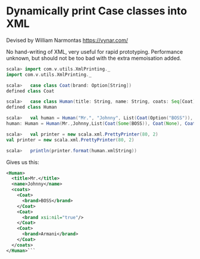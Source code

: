 Dynamically print Case classes into XML
=

Devised by William Narmontas <https://vynar.com/>

No hand-writing of XML, very useful for rapid prototyping. Performance unknown, but should not be too bad with
the extra memoisation added.

```scala
scala> import com.v.utils.XmlPrinting._
import com.v.utils.XmlPrinting._

scala>   case class Coat(brand: Option[String])
defined class Coat

scala>   case class Human(title: String, name: String, coats: Seq[Coat])
defined class Human

scala>   val human = Human("Mr.", "Johnny", List(Coat(Option("BOSS")), Coat(None), Coat(Option("Armani"))))
human: Human = Human(Mr.,Johnny,List(Coat(Some(BOSS)), Coat(None), Coat(Some(Armani))))

scala>   val printer = new scala.xml.PrettyPrinter(80, 2)
val printer = new scala.xml.PrettyPrinter(80, 2)

scala>   println(printer.format(human.xmlString))
```

Gives us this:
```xml
<Human>
  <title>Mr.</title>
  <name>Johnny</name>
  <coats>
    <Coat>
      <brand>BOSS</brand>
    </Coat>
    <Coat>
      <brand xsi:nil="true"/>
    </Coat>
    <Coat>
      <brand>Armani</brand>
    </Coat>
  </coats>
</Human>```